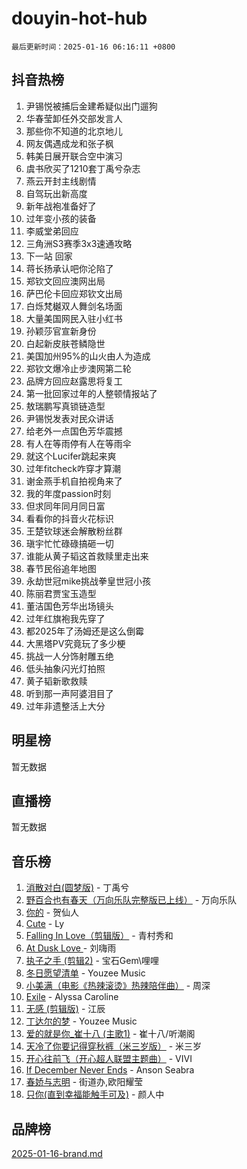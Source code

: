 # douyin-hot-hub

`最后更新时间：2025-01-16 06:16:11 +0800`

## 抖音热榜

1. 尹锡悦被捕后金建希疑似出门遛狗
1. 华春莹卸任外交部发言人
1. 那些你不知道的北京地儿
1. 网友偶遇成龙和张子枫
1. 韩美日展开联合空中演习
1. 虞书欣买了1210套丁禹兮杂志
1. 燕云开封主线剧情
1. 自驾玩出新高度
1. 新年战袍准备好了
1. 过年变小孩的装备
1. 李威堂弟回应
1. 三角洲S3赛季3x3速通攻略
1. 下一站 回家
1. 蒋长扬承认吧你沦陷了
1. 郑钦文回应澳网出局
1. 萨巴伦卡回应郑钦文出局
1. 白烁梵樾双人舞剑名场面
1. 大量美国网民入驻小红书
1. 孙颖莎官宣新身份
1. 白起新皮肤苍鳞隐世
1. 美国加州95%的山火由人为造成
1. 郑钦文爆冷止步澳网第二轮
1. 品牌方回应赵露思将复工
1. 第一批回家过年的人整顿情报站了
1. 敖瑞鹏写真锁链造型
1. 尹锡悦发表对民众讲话
1. 给老外一点国色芳华震撼
1. 有人在等雨停有人在等雨伞
1. 就这个Lucifer跳起来爽
1. 过年fitcheck咋穿才算潮
1. 谢金燕手机自拍视角来了
1. 我的年度passion时刻
1. 但求同年同月同日富
1. 看看你的抖音火花标识
1. 王楚钦球迷会解散粉丝群
1. 瑱宇忙忙碌碌搞砸一切
1. 谁能从黄子韬这首救赎里走出来
1. 春节民俗追年地图
1. 永劫世冠mike挑战拳皇世冠小孩
1. 陈丽君贾宝玉造型
1. 董洁国色芳华出场镜头
1. 过年红旗袍我先穿了
1. 都2025年了汤姆还是这么倒霉
1. 大黑塔PV究竟玩了多少梗
1. 挑战一人分饰射雕五绝
1. 低头抽象闪光灯拍照
1. 黄子韬新歌救赎
1. 听到那一声阿婆泪目了
1. 过年非遗整活上大分

## 明星榜

暂无数据

## 直播榜

暂无数据

## 音乐榜

1. [消散对白(圆梦版)](https://sf5-hl-cdn-tos.douyinstatic.com/obj/tos-cn-ve-2774/og4jB5I5IizzoZVAAAzWgBMAsMDWoArfwBOiFs) - 丁禹兮
1. [野百合也有春天（万向乐队完整版已上线）](https://sf5-hl-cdn-tos.douyinstatic.com/obj/tos-cn-ve-2774/oMnUxhRAMiAGBqDtIPBQ7ACYQZFlJCftcgeDJE) - 万向乐队
1. [你的](https://sf5-hl-cdn-tos.douyinstatic.com/obj/tos-cn-ve-2774/oYuIeKf42jB7sEV6B2upMdpYAgfrQWj0FeRegh) - 贺仙人
1. [Cute](https://sf5-hl-cdn-tos.douyinstatic.com/obj/tos-cn-ve-2774/o4IbIzHWKAAB4wsS5qMBRiiAlEBGTpQRNfFvuo) - Ly
1. [Falling In Love（剪辑版）](https://sf5-hl-cdn-tos.douyinstatic.com/obj/tos-cn-ve-2774/o8ajpA8zzgBPahbBIO8AcKGBLJezFCRd1wfP9f) - 青村秀和
1. [ At Dusk  Love ](https://sf5-hl-cdn-tos.douyinstatic.com/obj/tos-cn-ve-2774/o8CrpCf5CaYgI4ZrtQgMQAFEfuGqNnRSDQAPBc) - 刘嗨雨
1. [执子之手 (剪辑2)](https://sf5-hl-cdn-tos.douyinstatic.com/obj/tos-cn-ve-2774/oUoZLQjCc31XzqsBnBQUNgeKtYPBcgbFDwtfcu) - 宝石Gem\哩哩
1. [冬日愿望清单](https://sf5-hl-cdn-tos.douyinstatic.com/obj/tos-cn-ve-2774/oIIgUOeamCFCVAzxN6MFRLIBlLGpUqQxeeHrLE) - Youzee Music
1. [小美满（电影《热辣滚烫》热辣陪伴曲）](https://sf5-hl-cdn-tos.douyinstatic.com/obj/tos-cn-ve-2774/o0GAn2lSgfZIDUgtevCGDQYnFg4CwnrBaxbTZL) - 周深
1. [Exile](https://sf6-cdn-tos.douyinstatic.com/obj/tos-cn-ve-2774/oYj4gAQTknKE3WW0Je8KGmQ7z1cA4FefwtbufD) - Alyssa Caroline
1. [无感 (剪辑版)](https://sf5-hl-cdn-tos.douyinstatic.com/obj/tos-cn-ve-2774/o0eIsUzJBDlQaQFC5OFlgbMEZC1TFYBftOBn6p) - 江辰
1. [丁达尔的梦](https://sf5-hl-cdn-tos.douyinstatic.com/obj/tos-cn-ve-2774/oMU3WirUZBVQkAC9ccG5P2IQirziZM2RTInUY) - Youzee Music
1. [爱的就是你_崔十八 (主歌1)](https://sf5-hl-cdn-tos.douyinstatic.com/obj/tos-cn-ve-2774/oI5BO5DhFZ6UTcNCnZaOCBLtZ7WIMQGfgnXf5E) - 崔十八/听潮阁
1. [天冷了你要记得穿秋裤（米三岁版）](https://sf5-hl-cdn-tos.douyinstatic.com/obj/tos-cn-ve-2774/oQlIwVIDWiZ6BQilAorS7MA0AgCkQDvcZAdm1) - 米三岁
1. [开心往前飞（开心超人联盟主题曲）](https://sf5-hl-cdn-tos.douyinstatic.com/obj/tos-cn-ve-2774/9d8fb7c82cf1421fb93a9fe925275e0a) - VIVI
1. [If December Never Ends](https://sf5-hl-cdn-tos.douyinstatic.com/obj/tos-cn-ve-2774/oY1IQMoTgCFIBg8RZifyqlBBt1UFgitTYmxeOS) - Anson Seabra
1. [春娇与志明](https://sf5-hl-cdn-tos.douyinstatic.com/obj/tos-cn-ve-2774/e530d8fceb7044b39707d7f9ff54add1) - 街道办,欧阳耀莹
1. [只你(直到幸福能触手可及)](https://sf5-hl-cdn-tos.douyinstatic.com/obj/tos-cn-ve-2774/o0lBkRDzFTeaVSUz3ZZSCBVtZ5DIMQGfgmEAuE) - 颜人中

## 品牌榜

[2025-01-16-brand.md](2025-01-16-brand.md)
